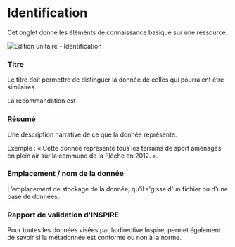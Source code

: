 # Identification

Cet onglet donne les éléménts de connaissance basique sur une ressource.

![Edition unitaire - Identification](/fr/images/inv_edit_one_identification.png "L'édition unitaire - onglet identification")

### Titre

Le titre doit permettre de distinguer la donnée de celles qui pourraient être similaires.

La recommandation est

### Résumé

Une description narrative de ce que la donnée représente.

Exemple : « Cette donnée représente tous les terrains de sport aménagés en plein air sur la commune de la Flèche en 2012. ».

### Emplacement / nom de la donnée

L’emplacement de stockage de la donnée, qu'il s'gisse d'un fichier ou d'une base de données.

### Rapport de validation d'INSPIRE

Pour toutes les données visées par la directive Inspire, permet également de savoir si la métadonnée est conforme ou non à la norme.

